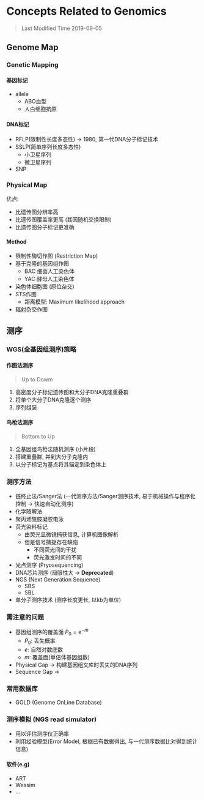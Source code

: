 # Concepts Related to Genomics
> Last Modified Time 2019-09-05

## Genome Map

### Genetic Mapping

#### 基因标记
* allele
  * ABO血型
  * 人白细胞抗原

#### DNA标记
* RFLP(限制性长度多态性) $\rightarrow$ 1980, 第一代DNA分子标记技术
* SSLP(简单序列长度多态性)
  * 小卫星序列
  * 微卫星序列
* SNP

### Physical Map
优点:
* 比遗传图分辨率高
* 比遗传图覆盖率更高 (其因随机交换限制)
* 比遗传图分子标记更准确

#### Method
* 限制性酶切作图 (Restriction Map)
* 基于克隆的基因组作图
  * BAC 细菌人工染色体
  * YAC 酵母人工染色体
* 染色体细胞图 (原位杂交)
* STS作图
  * 距离模型: Maximum likelihood approach
* 辐射杂交作图

## 测序
### WGS(全基因组测序)策略
#### 作图法测序
> Up to Dowm
1. 高密度分子标记遗传图和大分子DNA克隆重叠群
2. 将单个大分子DNA克隆逐个测序
3. 序列组装

#### 鸟枪法测序
> Bottom to Up
1. 全基因组鸟枪法随机测序 (小片段)
2. 搭建重叠群, 并到大分子克隆内
3. 以分子标记为基点将其锚定到染色体上

### 测序方法
* 链终止法/Sanger法 (一代测序方法/Sanger测序技术, 易于机械操作与程序化控制 $\rightarrow$ 快速自动化测序)
* 化学降解法
* 聚丙烯酰胺凝胶电泳
* 荧光染料标记
  * 由荧光显微镜捕获信息, 计算机图像解析
  * 但是信号捕捉存在缺陷
    * 不同荧光间的干扰
    * 荧光激发时间的不同
* 光点测序 (Pryosequencing)
* DNA芯片测序 (局限性大 $\rightarrow$ __Deprecated__)
* NGS (Next Generation Sequence)
  * SBS
  * SBL
* 单分子测序技术 (测序长度更长, 以kb为单位)

### 需注意的问题
* 基因组测序的覆盖面 $P_0 = e^{-m}$
  * $P_0$: 丢失概率
  * $e$: 自然对数底数
  * $m$: 覆盖面(单倍体基因组数)
* Physical Gap $\rightarrow$ 构建基因组文库时丢失的DNA序列
* Sequence Gap $\rightarrow$

### 常用数据库
* GOLD (Genome OnLine Database)

### 测序模拟 (NGS read simulator)
* 用以评估测序仪正确率
* 利用经验模型(Error Model, 根据已有数据得出, 与一代测序数据比对得到统计信息)

#### 软件(e.g)
* ART
* Wessim
* ...
